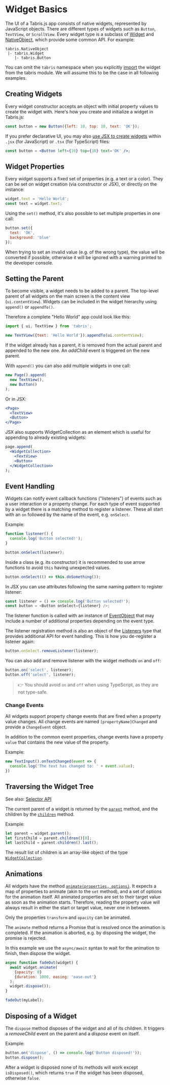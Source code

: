 ---
---
# Widget Basics

The UI of a Tabris.js app consists of native widgets, represented by JavaScript objects. There are different types of widgets such as `Button`, `TextView`, or `ScrollView`. Every widget type is a subclass of [Widget](api/widgets/Widget.md) and [NativeObject](api/NativeObject.md), which provide some common API. For example:

```
tabris.NativeObject
 |- tabris.Widget
    |- tabris.Button
```

You can omit the `tabris` namespace when you explicitly [import](./modules.md) the widget from the tabris module. We will assume this to be the case in all following examples.

## Creating Widgets

Every widget constructor accepts an object with initial property values to create the widget with. Here's how you create and initialize a widget in Tabris.js:

```js
const button = new Button({left: 10, top: 10, text: 'OK'});
```

If you prefer declarative UI, you may also [use JSX to create widgets](./lang.md#JSX) within `.jsx` (for JavaScript) or `.tsx` (for TypeScript) files:

```jsx
const button = <Button left={10} top={10} text='OK' />;
```

## Widget Properties

Every widget supports a fixed set of properties (e.g. a text or a color). They can be set on widget creation (via constructor or JSX), or directly on the instance:

```js
widget.text = 'Hello World';
const text = widget.text;
```

Using the `set()` method, it's also possible to set multiple properties in one call:

```js
button.set({
  text: 'OK',
  background: 'blue'
});
```

When trying to set an invalid value (e.g. of the wrong type), the value will be converted if possible, otherwise it will be ignored with a warning printed to the developer console.

## Setting the Parent

To become visible, a widget needs to be added to a parent. The top-level parent of all widgets on the main screen is the content view (`ui.contentView`). Widgets can be included in the widget hierarchy using `append()` or `appendTo()`.

Therefore a complete "Hello World" app could look like this:

```js
import { ui, TextView } from 'tabris';

new TextView({text: 'Hello World'}).appendTo(ui.contentView);
```

If the widget already has a parent, it is removed from the actual parent and appended to the new one. An *addChild* event is triggered on the new parent.

With `append()` you can also add multiple widgets in one call:

```js
new Page().append(
  new TextView(),
  new Button()
);
```

Or in JSX:

```jsx
<Page>
  <TextView>
  <Button>
</Page>
```

JSX also supports WidgetCollection as an element which is useful for appending to already existing widgets:

```jsx
page.append(
  <WidgetCollection>
    <TextView>
    <Button>
  </WidgetCollection>
);
```

## Event Handling

Widgets can notify event callback functions ("listeners") of events such as a user interaction or a property change. For each type of event supported by a widget there is a matching method to register a listener. These all start with an `on` followed by the name of the event, e.g. `onSelect`.

Example:

```js
function listener() {
  console.log('Button selected!');
}

button.onSelect(listener);
```

Inside a class (e.g. its constructor) it is recommended to use arrow functions to avoid `this` having unexpected values.

```js
button.onSelect(() => this.doSomething());
```

In JSX you can use attributes following the same naming pattern to register listener:

```js
const listener = () => console.log('Button selected!');
const button = <Button onSelect={listener} />;
```

The listener function is called with an instance of [EventObject](./api/EventObject.md) that may include a number of additional properties depending on the event type.

The listener registration method is also an object of the [Listeners](./api/Listeners.md) type that provides additional API for event handling. This is how you de-register a listener again:

```js
button.onSelect.removeListener(listener);
```

You can also add and remove listener with the widget methods `on` and `off`:

```js
button.on('select', listener);
button.off('select', listener);
```

> :point_right: You should avoid `on` and `off` when using TypeScript, as they are not type-safe.

### Change Events

All widgets support property change events that are fired when a property value changes. All change events are named `[propertyName]Changed` and provide a `ChangeEvent` object.

In addition to the common event properties, change events have a property `value` that contains the new value of the property.

Example:

```js
new TextInput().onTextChanged(event => {
  console.log('The text has changed to: ' + event.value);
})
```

## Traversing the Widget Tree

See also: [Selector API](selector.md)

The current parent of a widget is returned by the [`parent`](api/Widget.md#parent) method,
and the children by the [`children`](api/Widget.md#children) method.

Example:

```js
let parent = widget.parent();
let firstChild = parent.children()[0];
let lastChild = parent.children().last();
```

The result list of children is an array-like object of the type [`WidgetCollection`](api/WidgetCollection.md).

## Animations

All widgets have the method [`animate(properties, options)`](api/Widget.md#animateproperties-options). It expects a map of properties to animate (akin to the `set` method), and a set of options for the animation itself.
All animated properties are set to their target value as soon as the animation starts. Therefore, reading the property value will always result in either the start or target value, never one in between.

Only the properties `transform` and `opacity` can be animated.

The `animate` method returns a Promise that is resolved once the animation is completed. If the animation is aborted, e.g. by disposing the widget, the promise is rejected.

In this example we use the `async/await` syntax to wait for the animation to finish, then dispose the widget.

```js
async function fadeOut(widget) {
  await widget.animate(
    {opacity: 0}
    {duration: 1000, easing: 'ease-out'}
  );
  widget.dispose());
}

fadeOut(myLabel);
```

## Disposing of a Widget

The `dispose` method disposes of the widget and all of its children. It triggers a *removeChild* event on the parent and a *dispose* event on itself.

Example:

```js
button.on('dispose', () => console.log('Button disposed!'));
button.dispose();
```

After a widget is disposed none of its methods will work except `isDisposed()`, which returns `true` if the widget has been disposed, otherwise `false`.

